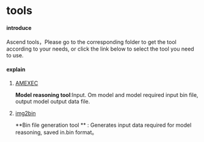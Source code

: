 # tools

#### introduce

Ascend tools，Please go to the corresponding folder to get the tool according to your needs, or click the link below to select the tool you need to use.

#### explain

1.  [AMEXEC](https://gitee.com/ascend/tools/tree/master/AMEXEC)

    **Model reasoning tool**:Input. Om model and model required input bin file, output model output data file.

2.  [img2bin](https://gitee.com/ascend/tools/tree/master/img2bin)

    **Bin file generation tool ** : Generates input data required for model reasoning, saved in.bin format。